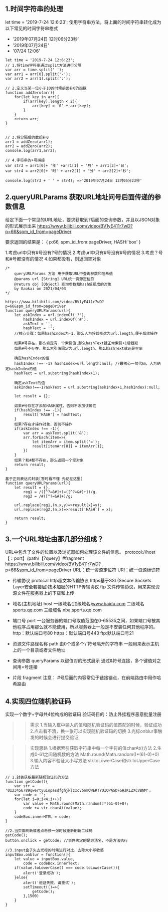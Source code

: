 ## 1.时间字符串的处理
let time = '2019-7-24 12:6:23';
使用字符串方法，将上面的时间字符串转化成为以下常见的时间字符串格式
+ '2019年07月24日 12时06分23秒'
+ '2019年07月24日'
+ '07/24 12:06'

```
let time = '2019-7-24 12:6:23';
// 1.将time字符串通过split方法进行分隔
var arr = time.split(' ');
var arr1 = arr[0].split('-');
var arr2 = arr[1].split(':');

// 2.定义当某一位小于10的时候前面补0的函数
function addZero(arr){
	for(let key in arr){
		if(arr[key].length < 2){
			arr[key] = '0' + arr[key];
		}
	}
	return arr;
}


// 3.将分隔后的数组补0
arr1 = addZero(arr1);
arr2 = addZero(arr2);
console.log(arr1,arr2);

// 4.字符串的+号拼接
var str3 = arr1[0]+ '年' +arr1[1] + '月' + arr1[2]+'日';
var str4 = arr2[0]+ '时' + arr2[1] + '分' + arr2[2]+'秒';

console.log(str3 + ' ' + str4); =>'2019年07月24日 12时06分23秒'

```

## 2.queryURLParams 获取URL地址问号后面传递的参数信息
给定下面一个常见的URL地址，要求获取到?后面的查询参数，并且以JSON对象的形式展示出来
https://www.bilibili.com/video/BV1yE411r7wD?p=66&spm_id_from=pageDriver

要求返回的结果是：
{
	p:66,
	spm_id_from:pageDriver,
	HASH:'box'
}

1.考虑url中只有#号没有?号的情况
2.考虑url中只有#号没有#号的情况
3.考虑？号和#号都没有的情况
4.如果都没有，则返回空对象

```
/*
    queryURLParams 方法 用于获取URL中查询参数和哈希值
	@params url [String] URL统一资源定位符
	@return obj [Object] 查询参数和hash值组成的对象
	by Gaokai on 2021/04/03
*/

https://www.bilibili.com/video/BV1yE411r7wD?p=66&spm_id_from=pageDriver
function queryURLParams(url){
	let askIndex = url.indexOf('?'),
		hashIndex = url.indexOf('#'),
		askText = '',
		hashText = '';
	//核心步骤：如果hashIndex为-1，那么人为将其修改为url.length,便于后续操作

	如果#号存在，那么肯定有一个索引值,那么hashText就正常索引+1后截取
	如果#号不存在，那么索引值固定为url.length，那么hashText就还是空串
	
	确定hashIndex的值
	hashIndex !== -1? hashIndex=url.length:null; //最核心一句代码，人为确定hashIndex的值
	hashText = url.substring(hashIndex+1);
	
	确定askText的值
	askIndex!==-1?askText = url.substring(askIndex+1,hashIndex):null;
	
	let result = {};
	
	如果#号存在才添加HASH属性，否则不添加该属性
	if(hashIndex !== -1){
		result['HASH'] = hashText;
	}
	如果?存在才操作对象，否则不操作
	if(askIndex !== -1){
		var arr = askText.split('&');
		arr.forEach(item=>{
			let itemArr = item.split('=');
			result[itemArr[0]] = itemArr[1];
		})
	}
	如果？和#都不存在，那么返回一个空对象
	return result;
}

```

```
基于正则表达式封装[暂时看不懂 先记在这里]
function queryURLParams(url){
	let result = {},
		reg1 = /([^?=&#]+)=([^?=&#]+])/g,
		reg2 = /#([^?=&#]+)/g;
		
	url.replace(reg1,(n,x,y)=>result[x]=y);
	url.replace(reg2,(n,x)=>result['HASH'] = x);
	
	return result;
}

```


## 3.一个URL地址由那几部分组成？
URL中包含了文件的位置以及浏览器如何处理该文件的信息。
protocol://host【：port】/path/【?query】#fragment
https://www.bilibili.com/video/BV1yE411r7wD?p=66&spm_id_from=pageDriver
URL：统一资源定位符
URI：统一资源标识符

+ 传输协议 protocal
http超文本传输协议
https基于SSL(Secure Sockets Layer安全套接层)技术加密的HTTP传输协议
ftp 文件传输协议，用来实现资源文件在服务器上的下载和上传

+ 域名(主机地址) host
一级域名(顶级域名)www.baidu.com
二级域名 sports.qq.com
三级域名 nba.sports.qq.com

+ 端口号 port
一台服务器的端口号取值范围在0-65535之间，如果端口号被其他程序占用那么就不能使用，所以服务器上一般是不安装任何其他程序的。
http：默认端口号80
https：默认端口号443
ftp:默认端口号21


+ 资源文件路径名称 path 
由0个或多个‘/’符号隔开的字符串 一般用来表示主机上的一个目录或者文件地址

+ 查询参数 queryParams
以键值对的形式展示 通过&符号连接，多个键值对之间用=号连接

+ 片段 fragment
注意： #号后面的内容常见于链接锚点，在前端路由中用作哈希路由

## 4.实现四位随机验证码
实现一个数字+字母共4位构成的验证码
验证码目的：防止外挂程序恶意批量注册 
>> 需求
1.当输入框中输入的值和随机验证码的值匹配的时候，验证成功
2.点击看不清，换一张可以实现随机验证码的切换
3.光标onblur事触发的时候会进行提交验证

>> 实现思路
1.根据索引获取字符串中每一个字符的值charAt()方法
2.生成0-61之间随机数的方法 Math.round(Math.random()*(61-0)+0)
3.输入内容不验证大小写方法 str.toLowerCase和str.toUpperCase方法

```
// 1.封装获取最新随机验证码的方法
function getCode(){
	var str = '0123456789qwertyuiopasdfghjklzxcvbnmQWERTYUIOPASDFGHJKLZXCVBNM';
	var code = '';
	for(let i=0;i<4;i++){
		var value = Math.round(Math.random()*(61-0)+0);
		code += str.charAt(value);
	}
	codeBox.innerHTML = code;
}

//2.当页面刷新或者点击换一张时候重新刷新二维码
getCode();
button.onclick = getCode; //事件绑定的是方法名，不是方法执行

//3.input盒子失去光标的时候进行对比，去除大小写敏感
inputBox.onblur = function(){
	let value = inputBox.value,
		code = codeBox.innerText;
	if(value.toLowerCase() === code.toLowerCase()){
		alert('登录成功');
	}else{
		alert('验证失败，请重试');
		setTimeout(()=>{
			getCode();
		},1500)
	}	
}

```


